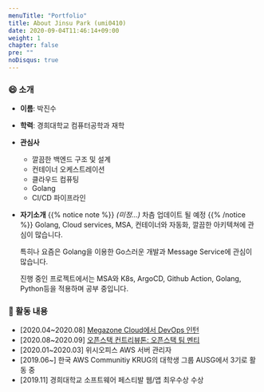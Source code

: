 ```yaml
---
menuTitle: "Portfolio"
title: About Jinsu Park (umi0410)
date: 2020-09-04T11:46:14+09:00
weight: 1
chapter: false
pre: ""
noDisqus: true
---
```


### 😄 소개

* **이름**: 박진수
* **학력**: 경희대학교 컴퓨터공학과 재학
* **관심사**
  * 깔끔한 백엔드 구조 및 설계
  * 컨테이너 오케스트레이션
  * 클라우드 컴퓨팅
  * Golang
  * CI/CD 파이프라인
* **자기소개**
  {{% notice note %}}
  *(미정...)* 차츰 업데이트 될 예정
  {{% /notice %}}
  Golang, Cloud services, MSA, 컨테이너와 자동화, 깔끔한 아키텍쳐에 관심이 많습니다.
  
  특히나 요즘은 Golang을 이용한 Go스러운 개발과 Message Service에 관심이 많습니다. 
  
  진행 중인 프로젝트에서는 MSA와 K8s, ArgoCD, Github Action, Golang, Python등을 적용하며 공부 중입니다.

### 🥅 활동 내용

* [2020.04~2020.08] [Megazone Cloud에서 DevOps 인턴](/experiences/megazone-cloud)
* [2020.08~2020.09] [오픈스택 컨트리뷰톤: 오픈스택 팀 멘티](/experiences/open-source/open-source-contributhon-2020)
* [2020.01~2020.03] 위시오피스 AWS 서버 관리자
* [2019.06~] 한국 AWS Communitiy KRUG의 대학생 그룹 AUSG에서 3기로 활동 중
* [2019.11] 경희대학교 소프트웨어 페스티발 웹/앱 최우수상 수상
  


